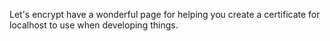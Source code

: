 Let's encrypt have a wonderful page for helping you create a certificate for localhost to use when developing things.